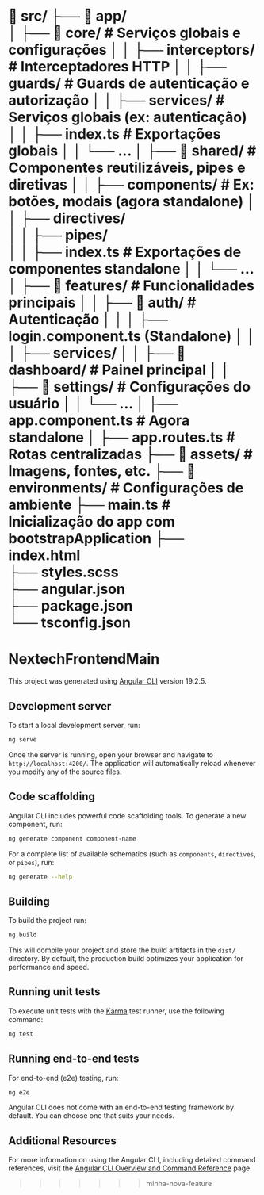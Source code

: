 
📂 src/
 ├── 📂 app/                
 │   ├── 📂 core/          # Serviços globais e configurações
 │   │   ├── interceptors/ # Interceptadores HTTP
 │   │   ├── guards/       # Guards de autenticação e autorização
 │   │   ├── services/     # Serviços globais (ex: autenticação)
 │   │   ├── index.ts      # Exportações globais
 │   │   └── ...
 │   ├── 📂 shared/        # Componentes reutilizáveis, pipes e diretivas
 │   │   ├── components/   # Ex: botões, modais (agora standalone)
 │   │   ├── directives/   
 │   │   ├── pipes/       
 │   │   ├── index.ts      # Exportações de componentes standalone
 │   │   └── ...
 │   ├── 📂 features/      # Funcionalidades principais
 │   │   ├── 📂 auth/      # Autenticação
 │   │   │    ├── login.component.ts (Standalone)
 │   │   │    ├── services/
 │   │   ├── 📂 dashboard/  # Painel principal
 │   │   ├── 📂 settings/   # Configurações do usuário
 │   │   └── ...
 │   ├── app.component.ts  # Agora standalone
 │   ├── app.routes.ts     # Rotas centralizadas
 ├── 📂 assets/            # Imagens, fontes, etc.
 ├── 📂 environments/      # Configurações de ambiente
 ├── main.ts               # Inicialização do app com bootstrapApplication
 ├── index.html           
 ├── styles.scss          
 ├── angular.json         
 ├── package.json        
 └── tsconfig.json        
=======
# NextechFrontendMain

This project was generated using [Angular CLI](https://github.com/angular/angular-cli) version 19.2.5.

## Development server

To start a local development server, run:

```bash
ng serve
```

Once the server is running, open your browser and navigate to `http://localhost:4200/`. The application will automatically reload whenever you modify any of the source files.

## Code scaffolding

Angular CLI includes powerful code scaffolding tools. To generate a new component, run:

```bash
ng generate component component-name
```

For a complete list of available schematics (such as `components`, `directives`, or `pipes`), run:

```bash
ng generate --help
```

## Building

To build the project run:

```bash
ng build
```

This will compile your project and store the build artifacts in the `dist/` directory. By default, the production build optimizes your application for performance and speed.

## Running unit tests

To execute unit tests with the [Karma](https://karma-runner.github.io) test runner, use the following command:

```bash
ng test
```

## Running end-to-end tests

For end-to-end (e2e) testing, run:

```bash
ng e2e
```

Angular CLI does not come with an end-to-end testing framework by default. You can choose one that suits your needs.

## Additional Resources

For more information on using the Angular CLI, including detailed command references, visit the [Angular CLI Overview and Command Reference](https://angular.dev/tools/cli) page.
>>>>>>> minha-nova-feature
